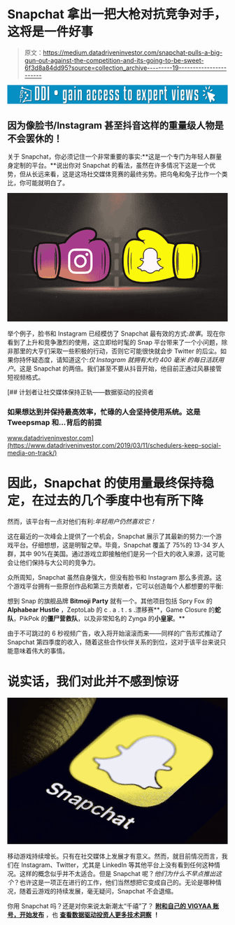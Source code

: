 # Snapchat 拿出一把大枪对抗竞争对手，这将是一件好事

> 原文：<https://medium.datadriveninvestor.com/snapchat-pulls-a-big-gun-out-against-the-competition-and-its-going-to-be-sweet-6f3d8a84dd95?source=collection_archive---------19----------------------->

[![](img/a83a25d556e8bb2d0ee1555ab2dec5e0.png)](http://www.track.datadriveninvestor.com/1B9E)

## 因为像脸书/Instagram 甚至抖音这样的重量级人物是不会罢休的！

关于 Snapchat，你必须记住一个非常重要的事实:**这是一个专门为年轻人群量身定制的平台。**说出你对 Snapchat 的看法，虽然在许多情况下这是一个优势，但从长远来看，这是这场社交媒体竞赛的最终劣势。把乌龟和兔子比作一个类比，你可能就明白了。

![](img/ade8eb6bef81fc94c45677e03c3c7a4a.png)

举个例子，脸书和 Instagram 已经模仿了 Snapchat 最有效的方式:*故事*。现在你看到了上升和竞争激烈的使用，这立即给时髦的 Snap 平台带来了一个小问题，除非那里的大亨们采取一些积极的行动，否则它可能很快就会步 Twitter 的后尘。如果你持怀疑态度，请知道这个:*仅 Instagram 就拥有大约 400 毫米* *的每日活跃用户*。这是 Snapchat 的两倍。我们甚至不要从抖音开始，他目前正通过风暴接管短视频格式。

[](https://www.datadriveninvestor.com/2019/03/11/schedulers-keep-social-media-on-track/) [## 计划者让社交媒体保持正轨——数据驱动的投资者

### 如果想达到并保持最高效率，忙碌的人会坚持使用系统。这是 Tweepsmap 和…背后的前提

www.datadriveninvestor.com](https://www.datadriveninvestor.com/2019/03/11/schedulers-keep-social-media-on-track/) 

# 因此，Snapchat 的使用量最终保持稳定，在过去的几个季度中也有所下降

然而，该平台有一点对他们有利:*年轻用户仍然喜欢它！*

这在最近的一次峰会上提供了一个机会，Snapchat 展示了其最新的努力:一个游戏平台。仔细想想，这是明智之举。毕竟，Snapchat 覆盖了 75%的 13-34 岁人群，其中 90%在美国。通过游戏立即接触他们是另一个巨大的收入来源，这可能会让他们保持与大公司的竞争力。

众所周知，Snapchat 虽然自身强大，但没有脸书和 Instagram 那么多资源。这个游戏平台拥有一些原创作品和第三方贡献者，它可以创造每个人都想要的平衡:

想到 Snap 的旗舰品牌 **Bitmoji Party** 就有一个。其他项目包括 Spry Fox 的 **Alphabear Hustle** ，ZeptoLab 的 c . a . t . s .漂移赛**，Game Closure 的**蛇队**，PikPok 的**僵尸营救队**，以及非常知名的 Zynga 的**小皇家**。**

由于不可跳过的 6 秒视频广告，收入将开始滚滚而来——同样的广告形式推动了 Snapchat 第四季度的收入，随着这些合作伙伴关系的到位，这对于该平台来说只能意味着伟大的事情。

# 说实话，我们对此并不感到惊讶

![](img/90f253194638d7a7cb594b946c58d991.png)

移动游戏持续增长。只有在社交媒体上发展才有意义。然而，就目前情况而言，我们在 Instagram、Twitter，尤其是 LinkedIn 等其他平台上没有看到任何这种情况。这样的概念似乎并不太适合。但是 Snapchat 呢？*他们为什么不早点推出这个*？也许这是一项正在进行的工作，他们当然想把它变成自己的。无论是哪种情况，随着云游戏的持续发展，毫无疑问，Snapchat 不会退缩。

你用 Snapchat 吗？还是对你来说太新潮太“千禧”了？ [**附和自己的 VIGYAA 账号，开始发布**](https://vigyaa.com/accounts/login/) ，也 [**查看数据驱动投资人更多技术洞察**](http://datadriveninvestor.com) **！**